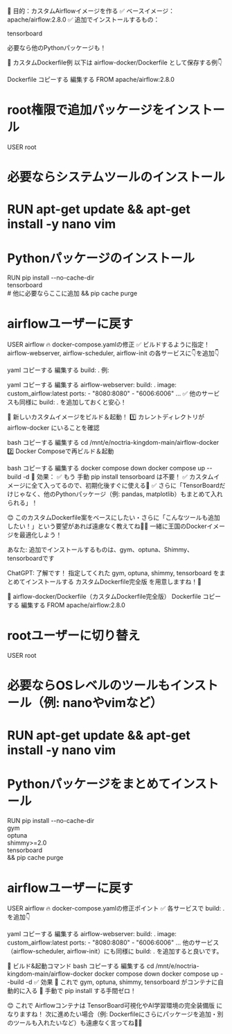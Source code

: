 🎯 目的：カスタムAirflowイメージを作る
✅ ベースイメージ：apache/airflow:2.8.0
✅ 追加でインストールするもの：

tensorboard

必要なら他のPythonパッケージも！

📝 カスタムDockerfile例
以下は airflow-docker/Dockerfile として保存する例👇

Dockerfile
コピーする
編集する
FROM apache/airflow:2.8.0

# root権限で追加パッケージをインストール
USER root

# 必要ならシステムツールのインストール
# RUN apt-get update && apt-get install -y nano vim

# Pythonパッケージのインストール
RUN pip install --no-cache-dir \
    tensorboard \
    # 他に必要ならここに追加
    && pip cache purge

# airflowユーザーに戻す
USER airflow
🔥 docker-compose.yamlの修正
✅ ビルドするように指定！
airflow-webserver, airflow-scheduler, airflow-init の各サービスに👇を追加👇

yaml
コピーする
編集する
build: .
例:

yaml
コピーする
編集する
  airflow-webserver:
    build: .
    image: custom_airflow:latest
    ports:
      - "8080:8080"
      - "6006:6006"
    ...
✅ 他のサービスも同様に build: . を追加しておくと安心！

🚀 新しいカスタムイメージをビルド＆起動！
1️⃣ カレントディレクトリが airflow-docker にいることを確認

bash
コピーする
編集する
cd /mnt/e/noctria-kingdom-main/airflow-docker
2️⃣ Docker Composeで再ビルド＆起動

bash
コピーする
編集する
docker compose down
docker compose up --build -d
🎯 効果：
✅ もう 手動 pip install tensorboard は不要！
✅ カスタムイメージに全て入ってるので、初期化後すぐに使える🚀
✅ さらに「TensorBoardだけじゃなく、他のPythonパッケージ（例: pandas, matplotlib）もまとめて入れられる」！

😊
このカスタムDockerfile案をベースにしたい・さらに「こんなツールも追加したい！」という要望があれば遠慮なく教えてね🚀✨
一緒に王国のDockerイメージを最適化しよう！







あなた:
追加でインストールするものは、gym、optuna、Shimmy、tensorboardです


ChatGPT:
了解です！
指定してくれた gym, optuna, shimmy, tensorboard をまとめてインストールする カスタムDockerfile完全版 を用意しますね！🚀

📝 airflow-docker/Dockerfile（カスタムDockerfile完全版）
Dockerfile
コピーする
編集する
FROM apache/airflow:2.8.0

# rootユーザーに切り替え
USER root

# 必要ならOSレベルのツールもインストール（例: nanoやvimなど）
# RUN apt-get update && apt-get install -y nano vim

# Pythonパッケージをまとめてインストール
RUN pip install --no-cache-dir \
    gym \
    optuna \
    shimmy>=2.0 \
    tensorboard \
    && pip cache purge

# airflowユーザーに戻す
USER airflow
🔥 docker-compose.yamlの修正ポイント
✅ 各サービスで build: . を追加👇

yaml
コピーする
編集する
  airflow-webserver:
    build: .
    image: custom_airflow:latest
    ports:
      - "8080:8080"
      - "6006:6006"
    ...
他のサービス（airflow-scheduler, airflow-init）にも同様に build: . を追加すると良いです。

🚀 ビルド&起動コマンド
bash
コピーする
編集する
cd /mnt/e/noctria-kingdom-main/airflow-docker
docker compose down
docker compose up --build -d
✅ 効果
🔹 これで gym, optuna, shimmy, tensorboard がコンテナに自動的に入る
🔹 手動で pip install する手間ゼロ！

😊
これで Airflowコンテナは TensorBoard可視化やAI学習環境の完全装備版 になりますね！
次に進めたい場合（例: Dockerfileにさらにパッケージを追加・別のツールも入れたいなど）も遠慮なく言ってね🚀✨
